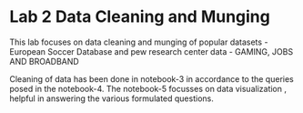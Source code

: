 # Lab 2 Data Cleaning and Munging

This lab focuses on data cleaning and munging of popular datasets - European Soccer Database and pew research center data - GAMING, JOBS AND BROADBAND

Cleaning of data has been done in notebook-3 in accordance to the queries posed in the notebook-4. The notebook-5 focusses on data visualization , helpful in answering the various formulated questions.
